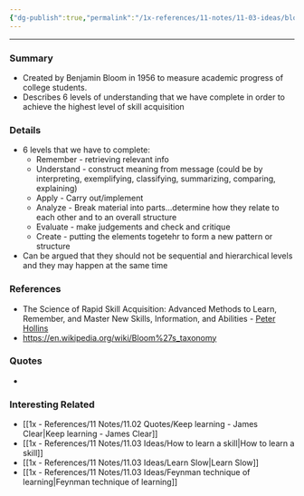 ```yaml
---
{"dg-publish":true,"permalink":"/1x-references/11-notes/11-03-ideas/blooms-taxonomy-method-of-learning/","title":"Blooms Taxonomy method of learning","created":"2024-02-14T20:18:35.114+03:00","updated":"2024-02-14T20:18:35.114+03:00"}
---
```


---

### Summary
- Created by Benjamin Bloom in 1956 to measure academic progress of college students.
- Describes 6 levels of understanding that we have complete in order to achieve the highest level of skill acquisition

### Details
- 6 levels that we have to complete:
	- Remember - retrieving relevant info
	- Understand - construct meaning from message (could be by interpreting, exemplifying, classifying, summarizing, comparing, explaining)
	- Apply - Carry out/implement
	- Analyze - Break material into parts...determine how they relate to each other and to an overall structure
	- Evaluate - make judgements and check and critique
	- Create - putting the elements togetehr to form a new pattern or structure
- Can be argued that they should not be sequential and hierarchical levels and they may happen at the same time

### References
- The Science of Rapid Skill Acquisition: Advanced Methods to Learn, Remember, and Master New Skills, Information, and Abilities - [Peter Hollins](https://www.goodreads.com/author/show/16593818.Peter_Hollins)
- https://en.wikipedia.org/wiki/Bloom%27s_taxonomy

### Quotes
-

### Interesting Related
- [[1x - References/11 Notes/11.02 Quotes/Keep learning - James Clear\|Keep learning - James Clear]]
- [[1x - References/11 Notes/11.03 Ideas/How to learn a skill\|How to learn a skill]]
- [[1x - References/11 Notes/11.03 Ideas/Learn Slow\|Learn Slow]]
- [[1x - References/11 Notes/11.03 Ideas/Feynman technique of learning\|Feynman technique of learning]]